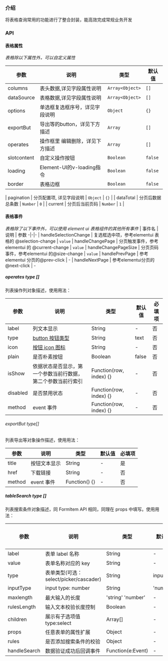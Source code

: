 ### 介绍

将表格查询常用的功能进行了整合封装，能高效完成常规业务开发

### API

#### 表格属性

_表格除以下属性外，可以自定义属性_

| 参数        | 说明                             | 类型                     | 默认值  |
| ----------- | -------------------------------- | ------------------------ | ------- |
| columns     | 表头数据,详见字段属性说明          | `Array<Object>`          | `[]`    |
| dataSource  | 表格数据,详见字段属性说明          | `Array<Object>`          | `[]`    |
| options     | 单选框复选框序号，详见字段说明      | `Object`                | `{}`     |
| exportBut   | 导出等的button，详见下方描述       | `Array`                 | `[]`     |
| operates    | 操作框里 编辑删除，详见下方描述     | `Array`                 | `[]`     |
| slotcontent | 自定义操作按钮                     | `Boolean`               | `false`  |
| loading     | Element-UI的v-loading指令         | `Boolean`               | `false`  |
| border      | 表格边框                          | `Boolean`               | `false`  |


| pagination  | 分页配置项, 详见字段说明          | `Object`                 | `{}`    |
| dataTotal   | 分页后数据总条数                 | `Number`                 | `0`     |
| current     | 分页后当前页码                   | `Number`                 | `1`     |


#### 表格事件

_表格除了以下事件外，可以使用 element ui 表格组件的其他所有事件_
| 事件名 | 说明 | 参数
-|-|-
| handleSelectionChange | 复选框选中项，参考elementui 表格的 @selection-change | `value`
| handleChangePage      | 分页触发事件，参考elementui 的 @current-change       | `value`
| handleChangePageSize  | 分页页码事件，参考elementui 的@size-change           | `value`
| handlePrevPage        | 参考elementui 分页的@prev-click                     |  -
| handleNextPage        | 参考elementui分页的@next-click                      | -

##### operates type []

列表操作列对象描述，使用用法：

| 参数     | 说明                                                                     | 类型                    | 默认值 | 必填项 |
| -------- | ------------------------------------------------------------------------ | ----------------------- | ------ | ------ |
| label    | 列文本显示                                                               | String                  | -      | 否     |
| type     | [button 按钮类型](https://element.eleme.cn/2.8/#/zh-CN/component/button) | String                  | text   | 否     |
| icon     | [按钮 icon 图标](https://element.eleme.cn/2.8/#/zh-CN/component/icon)    | String                  | -      | 否     |
| plain    | 是否朴素按钮                                                             | Boolean                 | false  | 否     |
| isShow   | 依据状态是否显示，第一个参数当前行数据，第二个参数当前行索引             | Function(row, index) {} | -      | 否     |
| disabled | 是否禁用状态                                                             | Function(row, index) {} | -      | 否     |
| method   | event 事件                                                               | Function(row, index) {} | -      | 否     |


###### exportBut type[]

列表导出等对象操作描述，使用用法：

| 参数   | 说明         | 类型          | 默认值 | 必填项 |
| ------ | ------------ | ------------- | ------ | ------ |
| title  | 按钮文本显示 | String        | -      | 是     |
| href   | 下载链接     | String        | -      | 否     |
| method | event 事件   | Function() {} | -      | 否     |


##### tableSearch type []

列表搜索条件对象描述，同 FormItem API 相同，同理在 props 中填写。使用用法：

| 参数         | 说明                                   | 类型              | 默认值   | 必填项 |
| ------------ | -------------------------------------- | ----------------- | -------- | ------ |
| label        | 表单 label 名称                        | String            | -        | 是     |
| value        | 表单名称对应的 key                     | String            | -        | 是     |
| type         | 表单类型(可选：select/picker/cascader) | String            | input    | 否     |
| inputType    | input type: number                     | String            | 'number' | 否     |
| maxlength    | 最大输入的长度                         | 'string' 'number' | -        | 否     |
| rulesLength  | 输入文本校验长度控制                   | Boolean           | -        | 否     |
| children     | 展示有子选项值 type:select             | Array\[]          | -        | 否     |
| props        | 任意表单的属性扩展                     | Object            | -        | 否     |
| rules        | 是否添加搜索条件的校验                 | Object            | -        | 否     |
| handleSearch | 数据验证成功后回调事件                 | Function(e:Event) | -        | 否     |

